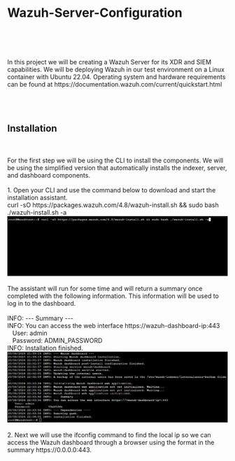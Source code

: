 <html>

<h1>Wazuh-Server-Configuration</h1>
<br />
<br />
<br />
<br />
In this project we will be creating a Wazuh Server for its XDR and SIEM capabilities. We will be deploying Wazuh in our test environment on a Linux container with Ubuntu 22.04. Operating system and hardware requirements can be found at https://documentation.wazuh.com/current/quickstart.html
<br />
<br />
<br />
<br />
<h2>Installation</h2>
<br />
<br />
For the first step we will be using the CLI to install the components. We will be using the simplified version that automatically installs the indexer, server, and dashboard components.
<br />
<br />
	1. Open your CLI and use the command below to download and start the installation assistant. 
<br />
curl -sO https://packages.wazuh.com/4.8/wazuh-install.sh && sudo bash ./wazuh-install.sh -a
<br />
<img src="https://github.com/Andyvillanueva9/Projectimages/blob/de33bd0c978913e50d04cf2bad41c30fa001ec39/Screenshot%202.jpg">
<br />
<br />
The assistant will run for some time and will return a summary once completed with the following information. This information will be used to log in to the dashboard. 
<br />
<br />
INFO: --- Summary ---
<br />
INFO: You can access the web interface https://wazuh-dashboard-ip:443
<br />
&nbsp;&nbsp; User: admin
<br />
&nbsp;&nbsp; Password: ADMIN_PASSWORD
<br /> 
INFO: Installation finished.
<br />
<img src="https://github.com/Andyvillanueva9/Projectimages/blob/1e17da5d84e856006c6f9b06e797348337c6ede3/Screenshot%203.jpg">
<br />
<br />
2. Next we will use the ifconfig command to find the local ip so we can access the Wazuh dashboard through a browser using the format in the summary https://0.0.0.0:443.









<html/>
